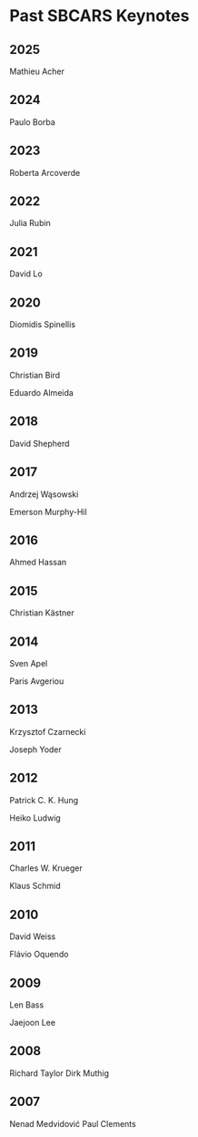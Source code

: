 # Past SBCARS Keynotes

## 2025
Mathieu Acher

## 2024
Paulo Borba

## 2023
Roberta Arcoverde

## 2022
Julia Rubin

## 2021
David Lo

## 2020
Diomidis Spinellis 

## 2019
Christian Bird 

Eduardo Almeida

## 2018
David Shepherd

## 2017
Andrzej Wąsowski

Emerson Murphy-Hil

## 2016 
Ahmed Hassan

## 2015
Christian Kästner

## 2014
Sven Apel

Paris Avgeriou

## 2013
Krzysztof Czarnecki

Joseph Yoder

## 2012
Patrick C. K. Hung

Heiko Ludwig

## 2011
Charles W. Krueger

Klaus Schmid

## 2010
David Weiss 

Flávio Oquendo 

## 2009
Len Bass

Jaejoon Lee

## 2008
Richard Taylor
Dirk Muthig

## 2007
Nenad Medvidović
Paul Clements
